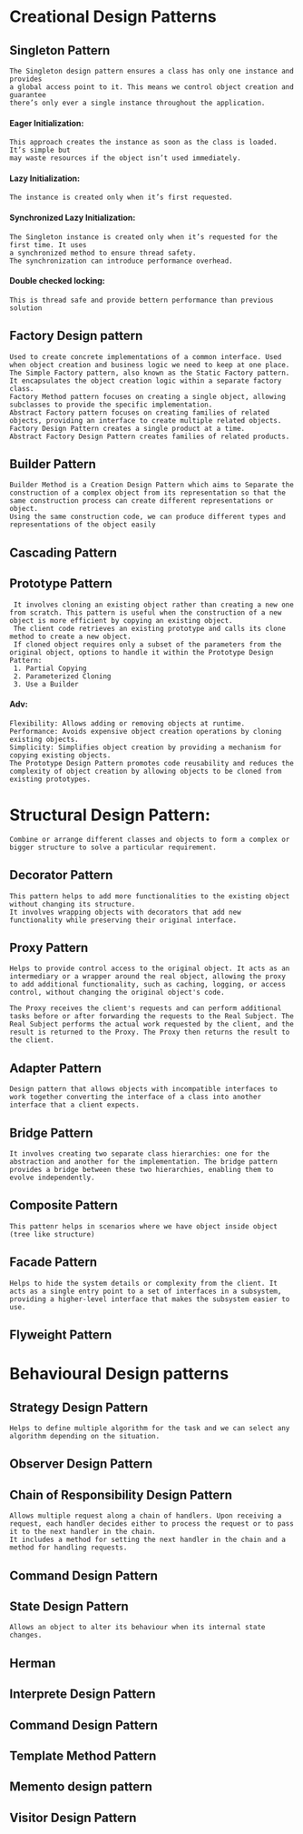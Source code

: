 # Creational Design Patterns
## Singleton Pattern
    The Singleton design pattern ensures a class has only one instance and provides
    a global access point to it. This means we control object creation and guarantee
    there’s only ever a single instance throughout the application.
#### Eager Initialization:
    This approach creates the instance as soon as the class is loaded. It’s simple but
    may waste resources if the object isn’t used immediately.
#### Lazy Initialization:
    The instance is created only when it’s first requested. 
#### Synchronized Lazy Initialization:
    The Singleton instance is created only when it’s requested for the first time. It uses
    a synchronized method to ensure thread safety.
    The synchronization can introduce performance overhead.
#### Double checked locking:
    This is thread safe and provide bettern performance than previous solution

## Factory Design pattern
    Used to create concrete implementations of a common interface. Used when object creation and business logic we need to keep at one place.
    The Simple Factory pattern, also known as the Static Factory pattern. It encapsulates the object creation logic within a separate factory class.
    Factory Method pattern focuses on creating a single object, allowing subclasses to provide the specific implementation.
    Abstract Factory pattern focuses on creating families of related objects, providing an interface to create multiple related objects.
    Factory Design Pattern creates a single product at a time.
    Abstract Factory Design Pattern creates families of related products.
## Builder Pattern
    Builder Method is a Creation Design Pattern which aims to Separate the construction of a complex object from its representation so that the same construction process can create different representations or object.
    Using the same construction code, we can produce different types and representations of the object easily
## Cascading Pattern
## Prototype Pattern
     It involves cloning an existing object rather than creating a new one from scratch. This pattern is useful when the construction of a new object is more efficient by copying an existing object.
     The client code retrieves an existing prototype and calls its clone method to create a new object.
     If cloned object requires only a subset of the parameters from the original object, options to handle it within the Prototype Design Pattern:
     1. Partial Copying
     2. Parameterized Cloning
     3. Use a Builder
#### Adv:
    Flexibility: Allows adding or removing objects at runtime.
    Performance: Avoids expensive object creation operations by cloning existing objects.
    Simplicity: Simplifies object creation by providing a mechanism for copying existing objects.
    The Prototype Design Pattern promotes code reusability and reduces the complexity of object creation by allowing objects to be cloned from existing prototypes.



# Structural Design Pattern:
    Combine or arrange different classes and objects to form a complex or bigger structure to solve a particular requirement.
## Decorator Pattern
    This pattern helps to add more functionalities to the existing object without changing its structure.
    It involves wrapping objects with decorators that add new functionality while preserving their original interface.
## Proxy Pattern
    Helps to provide control access to the original object. It acts as an intermediary or a wrapper around the real object, allowing the proxy to add additional functionality, such as caching, logging, or access control, without changing the original object's code.

    The Proxy receives the client's requests and can perform additional tasks before or after forwarding the requests to the Real Subject. The Real Subject performs the actual work requested by the client, and the result is returned to the Proxy. The Proxy then returns the result to the client.

## Adapter Pattern
    Design pattern that allows objects with incompatible interfaces to work together converting the interface of a class into another interface that a client expects. 
## Bridge Pattern
    It involves creating two separate class hierarchies: one for the abstraction and another for the implementation. The bridge pattern provides a bridge between these two hierarchies, enabling them to evolve independently.
## Composite Pattern
    This pattenr helps in scenarios where we have object inside object (tree like structure)

## Facade Pattern
    Helps to hide the system details or complexity from the client. It acts as a single entry point to a set of interfaces in a subsystem, providing a higher-level interface that makes the subsystem easier to use.
## Flyweight Pattern


# Behavioural Design patterns
## Strategy Design Pattern
    Helps to define multiple algorithm for the task and we can select any algorithm depending on the situation.
## Observer Design Pattern
## Chain of Responsibility Design Pattern
    Allows multiple request along a chain of handlers. Upon receiving a request, each handler decides either to process the request or to pass it to the next handler in the chain.
    It includes a method for setting the next handler in the chain and a method for handling requests.
## Command Design Pattern
## State Design Pattern
    Allows an object to alter its behaviour when its internal state changes.
## Herman 
## Interprete Design Pattern
## Command Design Pattern
## Template Method Pattern
## Memento design pattern
## Visitor Design Pattern



